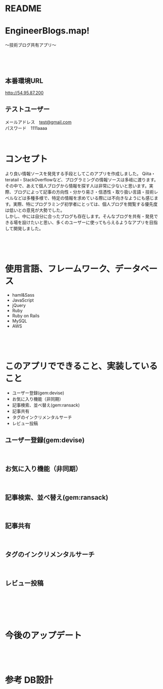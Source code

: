 # README

# EngineerBlogs.map!
〜技術ブログ共有アプリ〜
<p>&nbsp</p>
<p>&nbsp</p>

## 本番環境URL
http://54.95.87.200

## テストユーザー
メールアドレス　test@gmail.com<br>パスワード　1111aaaa
<p>&nbsp</p>

# コンセプト
より良い情報ソースを発見する手段としてこのアプリを作成しました。
Qiita・teratail・StackOverflowなど、プログラミングの情報ソースは多岐に渡ります。その中で、あえて個人ブログから情報を探す人は非常に少ないと思います。実際、ブログによって記事の方向性・分かり易さ・信憑性・取り扱い言語・技術レベルなどは多種多様で、特定の情報を求めている際には不向きなようにも感じます。実際、特にプログラミング初学者にとっては、個人ブログを閲覧する優先度は低いとの意見が大勢でした。<br>
しかし、中には自分に合ったブログも存在します。そんなブログを共有・発見できる場を設けたいと思い、多くのユーザーに使ってもらえるようなアプリを目指して開発しました。
<p>&nbsp</p>
<p>&nbsp</p>

# 使用言語、フレームワーク、データベース
- haml&Sass
- JavaScript
- jQuery
- Ruby
- Ruby on Rails
- MySQL
- AWS
<p>&nbsp</p>
<p>&nbsp</p>

# このアプリでできること、実装していること
- ユーザー登録(gem:devise)
- お気に入り機能（非同期）
- 記事検索、並べ替え(gem:ransack)
- 記事共有
- タグのインクリメンタルサーチ
- レビュー投稿


## ユーザー登録(gem:devise)

<p>&nbsp</p>

## お気に入り機能（非同期）

<p>&nbsp</p>

## 記事検索、並べ替え(gem:ransack)

<p>&nbsp</p>

## 記事共有

<p>&nbsp</p>

## タグのインクリメンタルサーチ

<p>&nbsp</p>

## レビュー投稿

<p>&nbsp</p>


<p>&nbsp</p>
<p>&nbsp</p>

# 今後のアップデート

<br>

<p>&nbsp</p>

# 参考 DB設計
